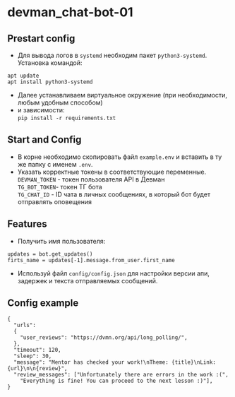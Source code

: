 # devman_chat-bot-01

## Prestart config
- Для вывода логов в `systemd` необходим пакет `python3-systemd`. Установка командой:  
```
apt update
apt install python3-systemd
```
- Далее устанавливаем виртуальное окружение (при необходимости, любым удобным способом)  
- и зависимости:  
`pip install -r requirements.txt`

## Start and Config
- В корне необходимо скопировать файл `example.env` и вставить в ту же папку с именем `.env`.
- Указать корректные токены в соответствующие переменные.  
`DEVMAN_TOKEN` - токен пользователя API в Девман  
`TG_BOT_TOKEN`- токен ТГ бота  
`TG_CHAT_ID` - ID чата в личных сообщениях, в который бот будет отправлять оповещения  

## Features
- Получить имя пользователя:
```
updates = bot.get_updates()
firts_name = updates[-1].message.from_user.first_name
```
- Используй файл `config/config.json` для настройки версии апи, задержек и текста отправляемых сообщений.

## Config example
```
{
  "urls":
  {
    "user_reviews": "https://dvmn.org/api/long_polling/",
  },
  "timeout": 120,
  "sleep": 30,
  "message": "Mentor has checked your work!\nTheme: {title}\nLink: {url}\n\n{review}",
  "review_messages": ["Unfortunately there are errors in the work :(",
    "Everything is fine! You can proceed to the next lesson :)"],
}
```
